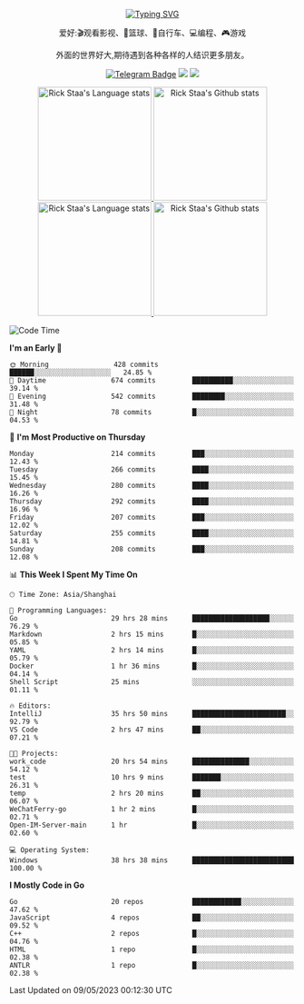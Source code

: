 <div align="center"> 

[![Typing SVG](https://readme-typing-svg.herokuapp.com?size=25&duration=2500&color=eeeeee&vCenter=true&width=200&height=40&lines=Hi+there+%F0%9F%91%8B%F0%9F%8F%BB;I'm+DanBai)](https://git.io/typing-svg)

爱好:🎬观看影视、🏀篮球、🚴自行车、💻编程、🎮游戏

外面的世界好大,期待遇到各种各样的人结识更多朋友。

[![Telegram Badge](https://img.shields.io/badge/-Telegram-blue?style=flat&logo=Telegram&logoColor=white)](https://t.me/danbai9420) 
[![](https://img.shields.io/badge/-Blog-brightgreen?style=flat&logo=Blogger&logoColor=white)](https://p00q.cn)
[![](https://img.shields.io/badge/-Email-red?style=flat&logo=Mail.Ru&logoColor=white)](mailto:danbai@88.com)
</div>

<!-- Light Mode -->
<div align="center"> 
<a href="https://github.com/anuraghazra/github-readme-stats#gh-light-mode-only">
<img height=200 src="https://github-readme-stats-git-master-rstaa-rickstaa.vercel.app/api/top-langs/?username=danbai225&layout=compact&langs_count=10&hide_border=1&role=OWNER,COLLABORATOR#gh-light-mode-only" alt="Rick Staa's Language stats" />
</a>
<a href="https://github.com/anuraghazra/github-readme-stats#gh-light-mode-only">
<img height=200 src="https://github-readme-stats-git-master-rstaa-rickstaa.vercel.app/api?username=danbai225&show_icons=true&count_private=true&line_height=28&hide_border=1&include_all_commits=true&card_width=450&role=OWNER,COLLABORATOR&exclude_repo=github-readme-stats#gh-light-mode-only" alt="Rick Staa's Github stats" />
</a>
</div>

<!-- Dark Mode -->
<div align="center"> 
<a href="https://github.com/anuraghazra/github-readme-stats#gh-dark-mode-only">
<img height=200 src="https://github-readme-stats-git-master-rstaa-rickstaa.vercel.app/api/top-langs/?username=danbai225&layout=compact&langs_count=10&hide_border=1&role=OWNER,COLLABORATOR&theme=github_dark#gh-dark-mode-only" alt="Rick Staa's Language stats" />
</a>
<a href="https://github.com/anuraghazra/github-readme-stats#gh-dark-mode-only">
<img height=200 src="https://github-readme-stats-git-master-rstaa-rickstaa.vercel.app/api?username=danbai225&show_icons=true&count_private=true&line_height=28&hide_border=1&include_all_commits=true&card_width=450&role=OWNER,COLLABORATOR&exclude_repo=github-readme-stats&theme=github_dark#gh-dark-mode-only" alt="Rick Staa's Github stats" />
</a>
</div>

<!--START_SECTION:waka-->
![Code Time](http://img.shields.io/badge/Code%20Time-278%20hrs%2049%20mins-blue)

**I'm an Early 🐤** 

```text
🌞 Morning                428 commits         ██████░░░░░░░░░░░░░░░░░░░   24.85 % 
🌆 Daytime                674 commits         ██████████░░░░░░░░░░░░░░░   39.14 % 
🌃 Evening                542 commits         ████████░░░░░░░░░░░░░░░░░   31.48 % 
🌙 Night                  78 commits          █░░░░░░░░░░░░░░░░░░░░░░░░   04.53 % 
```
📅 **I'm Most Productive on Thursday** 

```text
Monday                   214 commits         ███░░░░░░░░░░░░░░░░░░░░░░   12.43 % 
Tuesday                  266 commits         ████░░░░░░░░░░░░░░░░░░░░░   15.45 % 
Wednesday                280 commits         ████░░░░░░░░░░░░░░░░░░░░░   16.26 % 
Thursday                 292 commits         ████░░░░░░░░░░░░░░░░░░░░░   16.96 % 
Friday                   207 commits         ███░░░░░░░░░░░░░░░░░░░░░░   12.02 % 
Saturday                 255 commits         ████░░░░░░░░░░░░░░░░░░░░░   14.81 % 
Sunday                   208 commits         ███░░░░░░░░░░░░░░░░░░░░░░   12.08 % 
```


📊 **This Week I Spent My Time On** 

```text
🕑︎ Time Zone: Asia/Shanghai

💬 Programming Languages: 
Go                       29 hrs 28 mins      ███████████████████░░░░░░   76.29 % 
Markdown                 2 hrs 15 mins       █░░░░░░░░░░░░░░░░░░░░░░░░   05.85 % 
YAML                     2 hrs 14 mins       █░░░░░░░░░░░░░░░░░░░░░░░░   05.79 % 
Docker                   1 hr 36 mins        █░░░░░░░░░░░░░░░░░░░░░░░░   04.14 % 
Shell Script             25 mins             ░░░░░░░░░░░░░░░░░░░░░░░░░   01.11 % 

🔥 Editors: 
IntelliJ                 35 hrs 50 mins      ███████████████████████░░   92.79 % 
VS Code                  2 hrs 47 mins       ██░░░░░░░░░░░░░░░░░░░░░░░   07.21 % 

🐱‍💻 Projects: 
work_code                20 hrs 54 mins      ██████████████░░░░░░░░░░░   54.12 % 
test                     10 hrs 9 mins       ███████░░░░░░░░░░░░░░░░░░   26.31 % 
temp                     2 hrs 20 mins       ██░░░░░░░░░░░░░░░░░░░░░░░   06.07 % 
WeChatFerry-go           1 hr 2 mins         █░░░░░░░░░░░░░░░░░░░░░░░░   02.71 % 
Open-IM-Server-main      1 hr                █░░░░░░░░░░░░░░░░░░░░░░░░   02.60 % 

💻 Operating System: 
Windows                  38 hrs 38 mins      █████████████████████████   100.00 % 
```

**I Mostly Code in Go** 

```text
Go                       20 repos            ████████████░░░░░░░░░░░░░   47.62 % 
JavaScript               4 repos             ██░░░░░░░░░░░░░░░░░░░░░░░   09.52 % 
C++                      2 repos             █░░░░░░░░░░░░░░░░░░░░░░░░   04.76 % 
HTML                     1 repo              █░░░░░░░░░░░░░░░░░░░░░░░░   02.38 % 
ANTLR                    1 repo              █░░░░░░░░░░░░░░░░░░░░░░░░   02.38 % 
```




 Last Updated on 09/05/2023 00:12:30 UTC
<!--END_SECTION:waka-->
